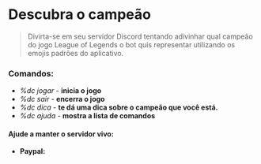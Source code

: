 # Descubra o campeão
>Divirta-se em seu servidor Discord tentando adivinhar qual campeão do jogo League of Legends o bot quis representar utilizando os emojis padrões do aplicativo.
### Comandos:
* _%dc jogar_ - **inicia o jogo**
* _%dc sair_ - **encerra o jogo**
* _%dc dica_ - **te dá uma dica sobre o campeão que você está.**
* _%dc ajuda_ - **mostra a lista de comandos**
#### Ajude a manter o servidor vivo:
* **Paypal:**

